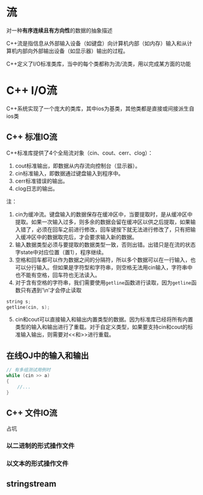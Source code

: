 # 流

对一种**有序连续且有方向性**的数据的抽象描述

C++流是指信息从外部输入设备（如键盘）向计算机内部（如内存）输入和从计算机内部向外部输出设备（如显示器）输出的过程。

C++定义了I/O标准类库，当中的每个类都称为流/流类，用以完成某方面的功能

# C++ I/O流

C++系统实现了一个庞大的类库，其中ios为基类，其他类都是直接或间接派生自ios类

## C++ 标准IO流

C++标准库提供了4个全局流对象（cin、cout、cerr、clog）：

1. cout标准输出，即数据从内存流向控制台（显示器）。
2. cin标准输入，即数据通过键盘输入到程序中。
3. cerr标准错误的输出。
4. clog日志的输出。

注：

1. cin为缓冲流。键盘输入的数据保存在缓冲区中，当要提取时，是从缓冲区中提取。如果一次输入过多，则多余的数据会留在缓冲区以供之后提取，如果输入错了，必须在回车之前进行修改，回车键按下就无法进行修改了，只有把输入缓冲区中的数据取完后，才会要求输入新的数据。
2. 输入数据类型必须与要提取的数据类型一致，否则出错。出错只是在流的状态字state中对应位置（置1），程序继续。
3. 空格和回车都可以作为数据之间的分隔符，所以多个数据可以在一行输入，也可以分行输入。但如果是字符型和字符串，则空格无法用cin输入，字符串中也不能有空格，回车符也无法读入。
4. 对于含有空格的字符串，我们需要使用`getline`函数进行读取，因为`getline`函数只有遇到’\n’才会停止读取
```cpp
string s;
getline(cin, s);
```
5. cin和cout可以直接输入和输出内置类型的数据。因为标准库已经将所有内置类型的输入和输出进行了重载。对于自定义类型，如果要支持cin和cout的标准输入输出，则需要对<<和>>进行重载。

## 在线OJ中的输入和输出
```cpp
// 有多组测试用例时
while (cin >> a)
{
	//...
}
```

## C++ 文件IO流

占坑

### 以二进制的形式操作文件

### 以文本的形式操作文件

## stringstream